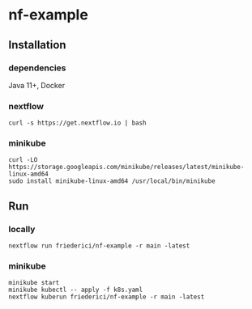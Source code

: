 # nf-example

## Installation

### dependencies
Java 11+, Docker

### nextflow
    curl -s https://get.nextflow.io | bash

### minikube
    curl -LO https://storage.googleapis.com/minikube/releases/latest/minikube-linux-amd64
    sudo install minikube-linux-amd64 /usr/local/bin/minikube

## Run

### locally
    nextflow run friederici/nf-example -r main -latest

### minikube
    minikube start
    minikube kubectl -- apply -f k8s.yaml
    nextflow kuberun friederici/nf-example -r main -latest
